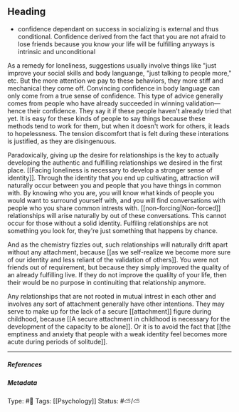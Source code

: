 ## Heading  # 

- confidence dependant on success in socializing is external and thus conditional. Confidence derived from the fact that you are not afraid to lose friends because you know your life will be fulfilling anyways is intrinsic and unconditional

As a remedy for loneliness, suggestions usually involve things like "just improve your social skills and body languange, "just talking to people more," etc. But the more attention we pay to these behaviors, they more stiff and mechanical they come off. Convincing confidence in body language can only come from a true sense of confidence. This type of advice generally comes from people who have already succeeded in winning validation—hence their confidence. They say it if these people haven't already tried that yet. It is easy for these kinds of people to say things because these methods tend to work for them, but when it doesn't work for others, it leads to hopelessness. The tension discomfort that is felt during these interations is justified, as they are disingenuous. 

Paradoxically, giving up the desire for relationships is the key to actually developing the authentic and fulfilling relationships we desired in the first place. [[Facing loneliness is necessary to develop a stronger sense of identity]]. Through the identity that you end up cultivating, attraction will naturally occur between you and people that you have things in common with. By knowing who you are, you will know what kinds of people you would want to surround yourself with, and you will find conversations with people who you share common intrests with. [[non-forcing|Non-forced]] relationships will arise naturally by out of these conversations. This cannot occur for those without a solid identity. Fulfiling relationships are not something you look for, they're just something that happens by chance.

And as the chemistry fizzles out, such relationships will naturally drift apart without any attachment, because [[as we self-realize we become more sure of our identity and less reliant of the validation of others]]. You were not friends out of requirement, but because they simply improved the quality of an already fulfilling live. If they do not improve the qualilty of your life, then their would be no purpose in continuiting that relationship anymore.

Any relationships that are not rooted in mutual intrest in each other and involves any sort of attachment generally have other intentions. They may serve to make up for the lack of a secure [[attachment]] figure during childhood, because [[A secure attachment in childhood is necessary for the development of the capacity to be alone]]. Or it is to avoid the fact that [[the emptiness and anxiety that people with a weak identity feel becomes more acute during periods of solitude]]. 

___

##### References

##### Metadata

Type: #🔴 
Tags: [[Psychology]]
Status: #⛅️/⛅️